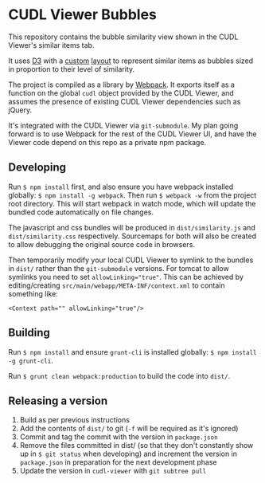 # CUDL Viewer Bubbles

This repository contains the bubble similarity view shown in the CUDL Viewer's
similar items tab.

It uses [D3](http://d3js.org/) with a
[custom](src/views/bubbles/bubblelayout.js)
[layout](https://github.com/mbostock/d3/wiki/Layouts) to represent similar
items as bubbles sized in proportion to their level of similarity.

The project is compiled as a library by [Webpack](http://webpack.github.io/).
It exports itself as a function on the global `cudl` object provided by the
CUDL Viewer, and assumes the presence of existing CUDL Viewer dependencies such
as jQuery.

It's integrated with the CUDL Viewer via `git-submodule`. My plan going forward
is to use Webpack for the rest of the CUDL Viewer UI, and have the Viewer code
depend on this repo as a private npm package.

## Developing

Run `$ npm install` first, and also ensure you have webpack installed globally:
`$ npm install -g webpack`. Then run `$ webpack -w` from the project root
directory. This will start webpack in watch mode, which will update the bundled
code automatically on file changes.

The javascript and css bundles will be produced in `dist/similarity.js` and
`dist/similarity.css` respectively. Sourcemaps for both will also be created to
allow debugging the original source code in browsers.

Then temporarily modify your local CUDL Viewer to symlink to the bundles in
`dist/` rather than the `git-submodule` versions. For tomcat to allow symlinks
you need to set `allowLinking="true"`. This can be achieved by editing/creating
`src/main/webapp/META-INF/context.xml` to contain something like:

```
<Context path="" allowLinking="true"/>
```

## Building

Run `$ npm install` and ensure `grunt-cli` is installed globally:
`$ npm install -g grunt-cli`.

Run `$ grunt clean webpack:production` to build the code into `dist/`.

## Releasing a version

1. Build as per previous instructions
2. Add the contents of `dist/` to git (`-f` will be required as it's ignored)
3. Commit and tag the commit with the version in `package.json`
4. Remove the files committed in dist/ (so that they don't constantly show up
   in `$ git status` when developing) and increment the version in
   `package.json` in preparation for the next development phase
5. Update the version in `cudl-viewer` with `git subtree pull`
